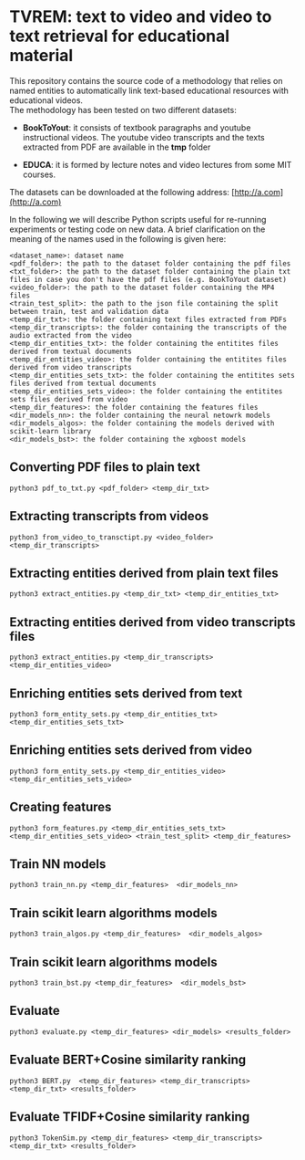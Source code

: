 # TVREM: text to video and video to text retrieval for educational material

This repository contains the source code of a methodology that relies on named entities to automatically link text-based educational resources with educational videos.   
The methodology has been tested on two different datasets: 

* **BookToYout**: it consists of textbook paragraphs and youtube instructional videos. The youtube video transcripts and the texts extracted from PDF are available in the **tmp** folder

* **EDUCA**: it is formed by lecture notes and video lectures from some MIT courses.

The datasets can be downloaded at the following address: [http://a.com](http://a.com)

In the following we will describe Python scripts useful for re-running experiments or testing code on new data. 
A brief clarification on the meaning of the names used in the following is given here:
```
<dataset_name>: dataset name
<pdf_folder>: the path to the dataset folder containing the pdf files
<txt_folder>: the path to the dataset folder containing the plain txt files in case you don't have the pdf files (e.g. BookToYout dataset)
<video_folder>: the path to the dataset folder containing the MP4 files
<train_test_split>: the path to the json file containing the split between train, test and validation data
<temp_dir_txt>: the folder containing text files extracted from PDFs
<temp_dir_transcripts>: the folder containing the transcripts of the audio extracted from the video
<temp_dir_entities_txt>: the folder containing the entitites files derived from textual documents
<temp_dir_entities_video>: the folder containing the entitites files derived from video transcripts 
<temp_dir_entities_sets_txt>: the folder containing the entitites sets files derived from textual documents
<temp_dir_entities_sets_video>: the folder containing the entitites sets files derived from video
<temp_dir_features>: the folder containing the features files
<dir_models_nn>: the folder containing the neural netowrk models
<dir_models_algos>: the folder containing the models derived with scikit-learn library
<dir_models_bst>: the folder containing the xgboost models
```

## Converting PDF files to plain text 
```
python3 pdf_to_txt.py <pdf_folder> <temp_dir_txt>
```

## Extracting transcripts from videos
```
python3 from_video_to_transctipt.py <video_folder> <temp_dir_transcripts>
```

## Extracting entities derived from plain text files
```
python3 extract_entities.py <temp_dir_txt> <temp_dir_entities_txt>
```

## Extracting entities derived from video transcripts files
```
python3 extract_entities.py <temp_dir_transcripts> <temp_dir_entities_video>
```

## Enriching entities sets derived from text
```
python3 form_entity_sets.py <temp_dir_entities_txt> <temp_dir_entities_sets_txt>
```

## Enriching entities sets derived from video
```
python3 form_entity_sets.py <temp_dir_entities_video> <temp_dir_entities_sets_video>
```

## Creating features
```
python3 form_features.py <temp_dir_entities_sets_txt> <temp_dir_entities_sets_video> <train_test_split> <temp_dir_features>
```

## Train NN models
```
python3 train_nn.py <temp_dir_features>  <dir_models_nn>
```

## Train scikit learn algorithms models
```
python3 train_algos.py <temp_dir_features>  <dir_models_algos>
```

## Train scikit learn algorithms models
```
python3 train_bst.py <temp_dir_features>  <dir_models_bst>
```

## Evaluate 
```
python3 evaluate.py <temp_dir_features> <dir_models> <results_folder>
```

## Evaluate BERT+Cosine similarity ranking
```
python3 BERT.py  <temp_dir_features> <temp_dir_transcripts> <temp_dir_txt> <results_folder>
```

## Evaluate TFIDF+Cosine similarity ranking
```
python3 TokenSim.py <temp_dir_features> <temp_dir_transcripts> <temp_dir_txt> <results_folder>
```

